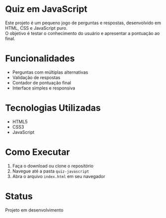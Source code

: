 # Quiz em JavaScript

Este projeto é um pequeno jogo de perguntas e respostas, desenvolvido em HTML, CSS e JavaScript puro.  
O objetivo é testar o conhecimento do usuário e apresentar a pontuação ao final.

# Funcionalidades 

- Perguntas com múltiplas alternativas
- Validação de respostas
- Contador de pontuação final
- Interface simples e responsiva

# Tecnologias Utilizadas

- HTML5
- CSS3
- JavaScript

# Como Executar

1. Faça o download ou clone o repositório
2. Navegue até a pasta `quiz-javascript`
3. Abra o arquivo `index.html` em seu navegador




# Status

 Projeto em desenvolvimento  


